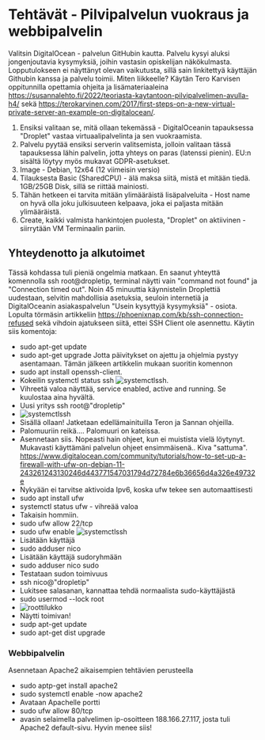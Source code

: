 # Tehtävät - Pilvipalvelun vuokraus ja webbipalvelin

Valitsin DigitalOcean - palvelun GitHubin kautta. Palvelu kysyi aluksi jongenjoutavia kysymyksiä, joihin vastasin opiskelijan näkökulmasta. 
Lopputulokseen ei näyttänyt olevan vaikutusta, sillä sain linkitettyä käyttäjän Githubin kanssa ja palvelu toimii.
Miten liikkeelle?
Käytän Tero Karvisen oppitunnilla opettamia ohjeita ja lisämateriaaleina https://susannalehto.fi/2022/teoriasta-kaytantoon-pilvipalvelimen-avulla-h4/ sekä https://terokarvinen.com/2017/first-steps-on-a-new-virtual-private-server-an-example-on-digitalocean/.
1. Ensiksi valitaan se, mitä ollaan tekemässä - DigitalOceanin tapauksessa "Droplet" vastaa virtuaalipalvelinta ja sen vuokraamista.
2. Palvelu pyytää ensiksi serverin valitsemista, jolloin valitaan tässä tapauksessa lähin palvelin, jotta yhteys on paras (latenssi pienin). EU:n sisältä löytyy myös mukavat GDPR-asetukset.
3. Image - Debian, 12x64 (12 viimeisin versio)
4. Tilauksesta Basic (SharedCPU) - älä maksa siitä, mistä et mitään tiedä. 1GB/25GB Disk, sillä se riittää mainiosti.
5. Tähän hetkeen ei tarvita mitään ylimääräistä lisäpalveluita - Host name on hyvä olla joku julkisuuteen kelpaava, joka ei paljasta mitään ylimääräistä.
6. Create, kaikki valmista hankintojen puolesta, "Droplet" on aktiivinen - siirrytään VM Terminaalin pariin.

## Yhteydenotto ja alkutoimet
Tässä kohdassa tuli pieniä ongelmia matkaan. En saanut yhteyttä komennolla ssh root@dropletip, terminal näytti vain "command not found" ja "Connection timed out". Noin 45 minuuttia käynnistelin Droplettiä uudestaan, selvitin mahdollisia asetuksia, seuloin internetiä ja DigitalOceanin asiakaspalvelun "Usein kysyttyjä kysymyksiä" - osiota. Lopulta törmäsin artikkeliin https://phoenixnap.com/kb/ssh-connection-refused sekä vihdoin ajatukseen siitä, ettei SSH Client ole asennettu.
Käytin siis komentoja:
- sudo apt-get update
- sudo apt-get upgrade
Jotta päivitykset on ajettu ja ohjelmia pystyy asentamaan.
Tämän jälkeen artikkelin mukaan suoritin komennon
- sudo apt install openssh-client.
- Kokeilin systemctl status ssh
![systemctlssh](https://github.com/NicoSaario/Tunti1/assets/156778628/51de0969-3539-4073-9e0a-5854d5242780).
- Vihreetä valoa näyttää, service enabled, active and running. Se kuulostaa aina hyvältä.
- Uusi yritys ssh root@"dropletip"
- ![systemctlssh](https://github.com/NicoSaario/Tunti1/assets/156778628/1f8504e8-d00c-4b70-aae9-d9875ee35d78)
- Sisällä ollaan!
Jatketaan edellämainituilla Teron ja Sannan ohjeilla.
- Palomuuriin reikä.... Palomuuri on kateissa.
- Asennetaan siis. Nopeasti hain ohjeet, kun ei muistista vielä löytynyt. Mukavasti käyttämäni palvelun ohjeet ensimmäisenä.. Kiva "sattuma". https://www.digitalocean.com/community/tutorials/how-to-set-up-a-firewall-with-ufw-on-debian-11-243261243130246d443771547031794d72784e6b36656d4a326e49732e
- Nykyään ei tarvitse aktivoida Ipv6, koska ufw tekee sen automaattisesti
- sudo apt install ufw
- systemctl status ufw - vihreää valoa
- Takaisin hommiin.
- sudo ufw allow 22/tcp
- sudo ufw enable
![systemctlssh](https://github.com/NicoSaario/Tunti1/assets/156778628/b7d0bbc7-7451-424b-a6a5-d32a83c3fa0c)
- Lisätään käyttäjä
- sudo adduser nico
- Lisätään käyttäjä sudoryhmään
- sudo adduser nico sudo
- Testataan sudon toimivuus
- ssh nico@"dropletip"
- Lukitsee salasanan, kannattaa tehdä normaalista sudo-käyttäjästä
- sudo usermod --lock root
- ![roottilukko](https://github.com/NicoSaario/Tunti1/assets/156778628/b05c5b8e-b0e2-42d9-8f93-cb01febf4c94)
- Näytti toimivan!
- sudp apt-get update
- sudo apt-get dist upgrade

### Webbipalvelin
Asennetaan Apache2 aikaisempien tehtävien perusteella
- sudo aptp-get install apache2
- sudo systemctl enable -now apache2
- Avataan Apachelle portti
- sudo ufw allow 80/tcp
- avasin selaimella palvelimen ip-osoitteen 188.166.27.117, josta tuli Apache2 default-sivu. Hyvin menee siis!


